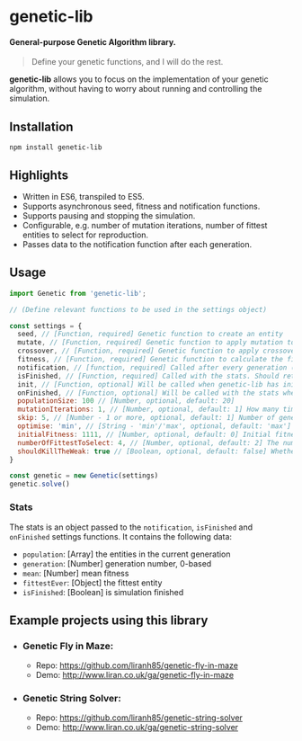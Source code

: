 # genetic-lib

#### General-purpose Genetic Algorithm library.
> Define your genetic functions, and I will do the rest.

**genetic-lib** allows you to focus on the implementation of your genetic algorithm, without having to worry about running and controlling the simulation.

## Installation
```
npm install genetic-lib
```

## Highlights
  * Written in ES6, transpiled to ES5.
  * Supports asynchronous seed, fitness and notification functions.
  * Supports pausing and stopping the simulation.
  * Configurable, e.g. number of mutation iterations, number of fittest entities to select for reproduction.
  * Passes data to the notification function after each generation.

## Usage
```js
import Genetic from 'genetic-lib';

// (Define relevant functions to be used in the settings object)

const settings = {
  seed, // [Function, required] Genetic function to create an entity
  mutate, // [Function, required] Genetic function to apply mutation to an entity
  crossover, // [Function, required] Genetic function to apply crossover to an entity
  fitness, // [Function, required] Genetic function to calculate the fitness of an entity
  notification, // [function, required] Called after every generation (unless specified otherwise in the `skip` setting) with the stats
  isFinished, // [Function, required] Called with the stats. Should return a Boolean, which is the result of the condition to end the simulation, e.g, `return stats.generation >= 500`
  init, // [Function, optional] Will be called when genetic-lib has initialised and ready to start the simulation. Use this if you need to do some initialisation before starting the simulation
  onFinished, // [Function, optional] Will be called with the stats when the simulation has completed
  populationSize: 100 // [Number, optional, default: 20]
  mutationIterations: 1, // [Number, optional, default: 1] How many times to run the mutation function on each entity
  skip: 5, // [Number - 1 or more, optional, default: 1] Number of generations to skip in calling the notification function, e.g. `5` means the notification function would be called every 5 generations
  optimise: 'min', // [String - 'min'/'max', optional, default: 'max'] Whether the fittest entity is defined as the one with the lowest score (min) or highest score (max)
  initialFitness: 1111, // [Number, optional, default: 0] Initial fitness to assign to entity, before measuring its fitness
  numberOfFittestToSelect: 4, // [Number, optional, default: 2] The number of fittest entities to select for reproduction from each generation
  shouldKillTheWeak: true // [Boolean, optional, default: false] Whether or not to kill the weak entities after the fittest have been identified. This will only work if your method to identify the fittest entities is based on shortest-time-based, meaning the entities that completed the task the most quickly are the fittest, and thus there is no need to measure the fitness of the rest of the entities in the generation, as they won't be selected and are thus irrelevant.
}

const genetic = new Genetic(settings)
genetic.solve()
```

### Stats
The stats is an object passed to the `notification`, `isFinished` and `onFinished` settings functions. It contains the following data:
- `population`: [Array] the entities in the current generation
- `generation`: [Number] generation number, 0-based
- `mean`: [Number] mean fitness
- `fittestEver`: [Object] the fittest entity
- `isFinished`: [Boolean] is simulation finished

## Example projects using this library
* ### Genetic Fly in Maze:
  * Repo: https://github.com/liranh85/genetic-fly-in-maze
  * Demo: http://www.liran.co.uk/ga/genetic-fly-in-maze
* ### Genetic String Solver:
  * Repo: https://github.com/liranh85/genetic-string-solver
  * Demo: http://www.liran.co.uk/ga/genetic-string-solver
